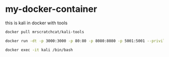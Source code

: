 # my-docker-container
this is kali in docker with tools 

```bash
docker pull mrscratchcat/kali-tools
```

```bash
docker run -dt -p 3000:3000 -p 80:80 -p 8080:8080 -p 5001:5001 --privileged --net=host --name kali mrscratchcat/kali-tools
```

```bash
docker exec -it kali /bin/bash
